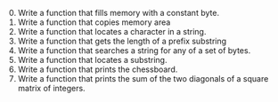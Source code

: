 0. Write a function that fills memory with a constant byte.
1. Write a function that copies memory area
2. Write a function that locates a character in a string.
3. Write a function that gets the length of a prefix substring
4. Write a function that searches a string for any of a set of bytes.
5. Write a function that locates a substring.
6. Write a function that prints the chessboard.
7. Write a function that prints the sum of the two diagonals of a square matrix of integers.
